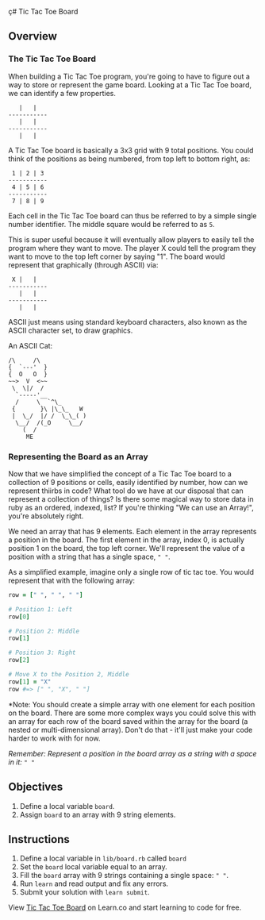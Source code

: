 
ç# Tic Tac Toe Board

## Overview

### The Tic Tac Toe Board

When building a Tic Tac Toe program, you're going to have to figure out a way to store or represent the game board. Looking at a Tic Tac Toe board, we can identify a few properties.

```
   |   |
-----------      
   |   |
-----------   
   |   |
```

A Tic Tac Toe board is basically a 3x3 grid with 9 total positions. You could think of the positions as being numbered, from top left to bottom right, as:

```
 1 | 2 | 3
-----------      
 4 | 5 | 6
-----------   
 7 | 8 | 9
```

Each cell in the Tic Tac Toe board can thus be referred to by a simple single number identifier. The middle square would be referred to as `5`.

This is super useful because it will eventually allow players to easily tell the program where they want to move. The player X could tell the program they want to move to the top left corner by saying "1". The board would represent that graphically (through ASCII) via:

```
 X |   |
-----------      
   |   |
-----------   
   |   |
```

ASCII just means using standard keyboard characters, also known as the ASCII character set, to draw graphics.

An ASCII Cat:

```
/\     /\
{  `---'  }
{  O   O  }
~~>  V  <~~
 \  \|/  /
  `-----'__
  /     \  `^\_
 {       }\ |\_\_   W
 |  \_/  |/ /  \_\_( )
  \__/  /(_O     \__/
    (  /
     ME
```

### Representing the Board as an Array

Now that we have simplified the concept of a Tic Tac Toe board to a collection of 9 positions or cells, easily identified by number, how can we represent thiirbs in code? What tool do we have at our disposal that can represent a collection of things? Is there some magical way to store data in ruby as an ordered, indexed, list? If you're thinking "We can use an Array!", you're absolutely right.

We need an array that has 9 elements. Each element in the array represents a position in the board. The first element in the array, index 0, is actually position 1 on the board, the top left corner. We'll represent the value of a position with a string that has a single space, `" "`.

As a simplified example, imagine only a single row of tic tac toe. You would represent that with the following array:

```ruby
row = [" ", " ", " "]

# Position 1: Left
row[0]

# Position 2: Middle
row[1]

# Position 3: Right
row[2]

# Move X to the Position 2, Middle
row[1] = "X"
row #=> [" ", "X", " "]
```

*Note: You should create a simple array with one element for each position on the board. There are some more complex ways you could solve this with an array for each row of the board saved within the array for the board (a nested or multi-dimensional array). Don't do that - it'll just make your code harder to work with for now.

*Remember: Represent a position in the board array as a string with a space in it: `" "`*

## Objectives

1. Define a local variable `board`.
2. Assign `board` to an array with 9 string elements.

## Instructions

1. Define a local variable in `lib/board.rb` called `board`
2. Set the `board` local variable equal to an array.
3. Fill the `board` array with 9 strings containing a single space: `" "`.
4. Run `learn` and read output and fix any errors.
5. Submit your solution with `learn submit`.

<p data-visibility='hidden'>View <a href='https://learn.co/lessons/ttt-2-board-rb' title='Tic Tac Toe Board'>Tic Tac Toe Board</a> on Learn.co and start learning to code for free.</p>
